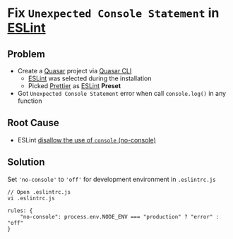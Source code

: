 # Fix `Unexpected Console Statement` in [ESLint](https://eslint.org)

## Problem
* Create a [Quasar](https://quasar.dev/) project via [Quasar CLI](https://quasar.dev/start/quasar-cli)
  * [ESLint](https://eslint.org) was selected during the installation
  * Picked [Prettier](https://prettier.io/) as  [ESLint](https://eslint.org) **Preset**
* Got `Unexpected Console Statement` error when call `console.log()` in any function

## Root Cause
* ESLint [disallow the use of `console` (no-console)](https://eslint.org/docs/rules/no-console)

## Solution
Set `'no-console'` to `'off'` for development environment in `.eslintrc.js`

    // Open .eslintrc.js
    vi .eslintrc.js

    rules: {
        "no-console": process.env.NODE_ENV === "production" ? "error" : "off"
    }
